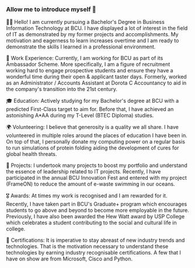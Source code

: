 ### Allow me to introduce myself 👋

👋🏻 Hello! I am currently pursuing a Bachelor's Degree in Business Information Technology at BCU. I have displayed a lot of interest in the field of IT as demonstrated by my former projects and accomplishments. My motivation and eagerness to learn increases overtime and I am ready to demonstrate the skills I learned in a professional environment.

💼 Work Experience:
Currently, I am working for BCU as part of its Ambassador Scheme. More specifically, I am a figure of recruitment working hard to engage prospective students and ensure they have a wonderful time during their open & applicant taster days. Formerly, worked as an Administrator / Accounts Assistant at Dorota C Accountancy to aid in the company's transition into the 21st century.

🎓 Education:
Actively studying for my Bachelor's degree at BCU with a predicted First-Class target to aim for. Before that, I have achieved an astonishing A*AA during my T-Level (BTEC Diploma) studies.

🌍 Volunteering:
I believe that generosity is a quality we all share. I have volunteered in multiple roles around the places of education I have been in. On top of that, I personally donate my computing power on a regular basis to run simulations of protein folding aiding the development of cures for global health threats.

💾 Projects:
I undertook many projects to boost my portfolio and understand the essence of leadership related to IT projects. Recently, I have participated in the annual BCU Innovation Fest and entered with my project (FrameON) to reduce the amount of e-waste swimming in our oceans.

🎖️ Awards:
At times my work is recognised and I am rewarded for it. Recently, I have taken part in BCU's Graduate+ program which encourages students to go above and beyond to become more employable in the future. Previously, I have also been awarded the Hew Watt award by USP College which celebrates a student contributing to the social and cultural life in college.

🪪 Certifications:
It is imperative to stay abreast of new industry trends and technologies. That is the motivation necessary to understand these technologies by earning industry recognisable certifications. A few that I have on show are from Microsoft, Cisco and Python.
